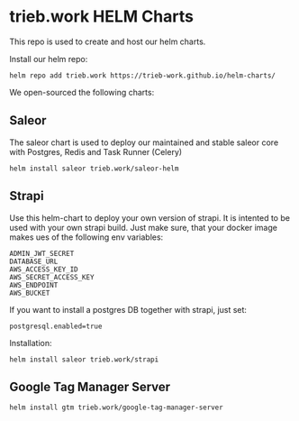 # trieb.work HELM Charts
This repo is used to create and host our helm charts.

Install our helm repo:

```
helm repo add trieb.work https://trieb-work.github.io/helm-charts/
```

We open-sourced the following charts:

## Saleor
The saleor chart is used to deploy our maintained and stable saleor core with Postgres, Redis and Task Runner (Celery)
```
helm install saleor trieb.work/saleor-helm
```

## Strapi
Use this helm-chart to deploy your own version of strapi. It is intented to be used with your own strapi build. Just make sure, that your docker image makes ues of the following env variables: 
```
ADMIN_JWT_SECRET
DATABASE_URL
AWS_ACCESS_KEY_ID
AWS_SECRET_ACCESS_KEY
AWS_ENDPOINT
AWS_BUCKET
```

If you want to install a postgres DB together with strapi, just set:
```
postgresql.enabled=true
```

Installation: 

```
helm install saleor trieb.work/strapi
```

## Google Tag Manager Server
```
helm install gtm trieb.work/google-tag-manager-server
```